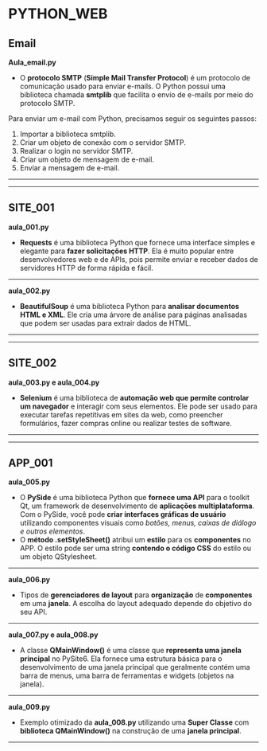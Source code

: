 # PYTHON_WEB

## Email
**Aula_email.py**
- O __protocolo SMTP__ (__Simple Mail Transfer Protocol__) é um protocolo de comunicação usado para enviar e-mails. O Python possui uma biblioteca chamada __smtplib__ que facilita o envio de e-mails por meio do protocolo SMTP.

Para enviar um e-mail com Python, precisamos seguir os seguintes passos:

1. Importar a biblioteca smtplib.
2. Criar um objeto de conexão com o servidor SMTP.
3. Realizar o login no servidor SMTP.
4. Criar um objeto de mensagem de e-mail.
5. Enviar a mensagem de e-mail.
---
---

## SITE_001
**aula_001.py**
- __Requests__ é uma biblioteca Python que fornece uma interface simples e elegante para __fazer solicitações HTTP__. Ela é muito popular entre desenvolvedores web e de APIs, pois permite enviar e receber dados de servidores HTTP de forma rápida e fácil.
---

**aula_002.py**
- __BeautifulSoup__ é uma biblioteca Python para __analisar documentos HTML e XML__. Ele cria uma árvore de análise para páginas analisadas que podem ser usadas para extrair dados de HTML.
---
---

## SITE_002
**aula_003.py e aula_004.py**
- __Selenium__ é uma biblioteca de __automação web que permite controlar um navegador__ e interagir com seus elementos. Ele pode ser usado para executar tarefas repetitivas em sites da web, como preencher formulários, fazer compras online ou realizar testes de software.
---
---

## APP_001
**aula_005.py**
- O __PySide__ é uma biblioteca Python que __fornece uma API__ para o toolkit Qt, um framework de desenvolvimento de __aplicações multiplataforma__. Com o PySide, você pode __criar interfaces gráficas de usuário__ utilizando componentes visuais como _botões, menus, caixas de diálogo e outros elementos_.
- O __método .setStyleSheet()__ atribui um __estilo__ para os __componentes__ no APP. O estilo pode ser uma string __contendo o código CSS__ do estilo ou um objeto QStylesheet.
---

**aula_006.py**
- Tipos de __gerenciadores de layout__ para __organização__ de __componentes__ em uma __janela__. A escolha do layout adequado depende do objetivo do seu API.
---

**aula_007.py  e aula_008.py**
- A classe __QMainWindow()__ é uma classe que __representa uma janela principal__ no PySite6. Ela fornece uma estrutura básica para o desenvolvimento de uma janela principal que geralmente contém uma barra de menus, 
uma barra de ferramentas e widgets (objetos na janela).
---

**aula_009.py**
- Exemplo otimizado da __aula_008.py__ utilizando uma __Super Classe__ com __biblioteca QMainWindow()__ na construção de uma __janela principal__.  
---

